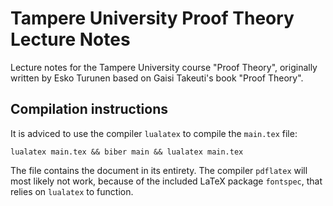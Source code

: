 # Tampere University Proof Theory Lecture Notes

Lecture notes for the Tampere University course "Proof Theory", originally written by Esko Turunen based on Gaisi Takeuti's book "Proof Theory".

## Compilation instructions

It is adviced to use the compiler `lualatex` to compile the `main.tex` file:

    lualatex main.tex && biber main && lualatex main.tex

The file contains the document in its entirety.
The compiler `pdflatex` will most likely not work,
because of the included LaTeX package `fontspec`,
that relies on `lualatex` to function.
